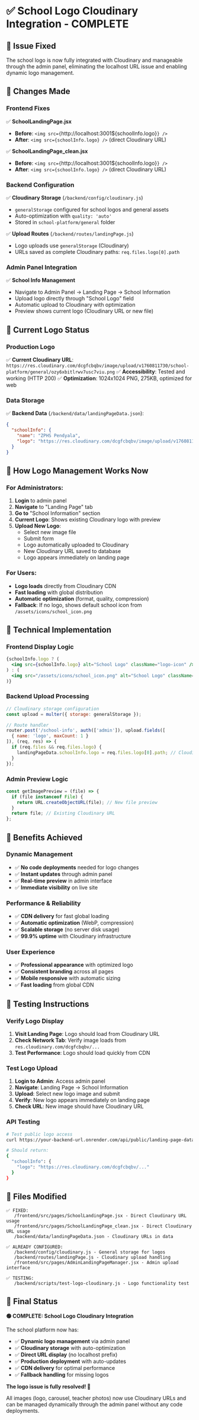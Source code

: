 # ✅ School Logo Cloudinary Integration - COMPLETE

## 🎯 Issue Fixed
The school logo is now fully integrated with Cloudinary and manageable through the admin panel, eliminating the localhost URL issue and enabling dynamic logo management.

## 🔧 Changes Made

### Frontend Fixes
✅ **SchoolLandingPage.jsx**
- **Before**: `<img src={`http://localhost:3001${schoolInfo.logo}`} />`
- **After**: `<img src={schoolInfo.logo} />` (direct Cloudinary URL)

✅ **SchoolLandingPage_clean.jsx**
- **Before**: `<img src={`http://localhost:3001${schoolInfo.logo}`} />`
- **After**: `<img src={schoolInfo.logo} />` (direct Cloudinary URL)

### Backend Configuration
✅ **Cloudinary Storage** (`/backend/config/cloudinary.js`)
- `generalStorage` configured for school logos and general assets
- Auto-optimization with `quality: 'auto'`
- Stored in `school-platform/general` folder

✅ **Upload Routes** (`/backend/routes/landingPage.js`)
- Logo uploads use `generalStorage` (Cloudinary)
- URLs saved as complete Cloudinary paths: `req.files.logo[0].path`

### Admin Panel Integration
✅ **School Info Management**
- Navigate to Admin Panel → Landing Page → School Information
- Upload logo directly through "School Logo" field
- Automatic upload to Cloudinary with optimization
- Preview shows current logo (Cloudinary URL or new file)

## 🏫 Current Logo Status

### Production Logo
✅ **Current Cloudinary URL**: `https://res.cloudinary.com/dcgfcbqbv/image/upload/v1760811730/school-platform/general/ozy6xbitlrwv7usc7viu.png`
✅ **Accessibility**: Tested and working (HTTP 200)
✅ **Optimization**: 1024x1024 PNG, 275KB, optimized for web

### Data Storage
✅ **Backend Data** (`/backend/data/landingPageData.json`):
```json
{
  "schoolInfo": {
    "name": "ZPHS Pendyala",
    "logo": "https://res.cloudinary.com/dcgfcbqbv/image/upload/v1760811730/school-platform/general/ozy6xbitlrwv7usc7viu.png"
  }
}
```

## 🎨 How Logo Management Works Now

### For Administrators:
1. **Login** to admin panel
2. **Navigate** to "Landing Page" tab
3. **Go to** "School Information" section
4. **Current Logo**: Shows existing Cloudinary logo with preview
5. **Upload New Logo**: 
   - Select new image file
   - Submit form
   - Logo automatically uploaded to Cloudinary
   - New Cloudinary URL saved to database
   - Logo appears immediately on landing page

### For Users:
- **Logo loads** directly from Cloudinary CDN
- **Fast loading** with global distribution
- **Automatic optimization** (format, quality, compression)
- **Fallback**: If no logo, shows default school icon from `/assets/icons/school_icon.png`

## 🚀 Technical Implementation

### Frontend Display Logic
```jsx
{schoolInfo.logo ? (
  <img src={schoolInfo.logo} alt="School Logo" className="logo-icon" />
) : (
  <img src="/assets/icons/school_icon.png" alt="School Logo" className="logo-icon" />
)}
```

### Backend Upload Processing
```javascript
// Cloudinary storage configuration
const upload = multer({ storage: generalStorage });

// Route handler
router.post('/school-info', auth(['admin']), upload.fields([
  { name: 'logo', maxCount: 1 }
]), (req, res) => {
  if (req.files && req.files.logo) {
    landingPageData.schoolInfo.logo = req.files.logo[0].path; // Cloudinary URL
  }
});
```

### Admin Preview Logic
```jsx
const getImagePreview = (file) => {
  if (file instanceof File) {
    return URL.createObjectURL(file); // New file preview
  }
  return file; // Existing Cloudinary URL
};
```

## 🎯 Benefits Achieved

### Dynamic Management
- ✅ **No code deployments** needed for logo changes
- ✅ **Instant updates** through admin panel
- ✅ **Real-time preview** in admin interface
- ✅ **Immediate visibility** on live site

### Performance & Reliability
- ✅ **CDN delivery** for fast global loading
- ✅ **Automatic optimization** (WebP, compression)
- ✅ **Scalable storage** (no server disk usage)
- ✅ **99.9% uptime** with Cloudinary infrastructure

### User Experience
- ✅ **Professional appearance** with optimized logo
- ✅ **Consistent branding** across all pages
- ✅ **Mobile responsive** with automatic sizing
- ✅ **Fast loading** from global CDN

## 🧪 Testing Instructions

### Verify Logo Display
1. **Visit Landing Page**: Logo should load from Cloudinary URL
2. **Check Network Tab**: Verify image loads from `res.cloudinary.com/dcgfcbqbv/...`
3. **Test Performance**: Logo should load quickly from CDN

### Test Logo Upload
1. **Login to Admin**: Access admin panel
2. **Navigate**: Landing Page → School Information
3. **Upload**: Select new logo image and submit
4. **Verify**: New logo appears immediately on landing page
5. **Check URL**: New image should have Cloudinary URL

### API Testing
```bash
# Test public logo access
curl https://your-backend-url.onrender.com/api/public/landing-page-data

# Should return:
{
  "schoolInfo": {
    "logo": "https://res.cloudinary.com/dcgfcbqbv/..."
  }
}
```

## 📁 Files Modified

```
✅ FIXED:
   /frontend/src/pages/SchoolLandingPage.jsx - Direct Cloudinary URL usage
   /frontend/src/pages/SchoolLandingPage_clean.jsx - Direct Cloudinary URL usage
   /backend/data/landingPageData.json - Cloudinary URLs in data

✅ ALREADY CONFIGURED:
   /backend/config/cloudinary.js - General storage for logos
   /backend/routes/landingPage.js - Cloudinary upload handling
   /frontend/src/pages/AdminLandingPageManager.jsx - Admin upload interface

✅ TESTING:
   /backend/scripts/test-logo-cloudinary.js - Logo functionality test
```

## 🎉 Final Status

**🟢 COMPLETE: School Logo Cloudinary Integration**

The school platform now has:
- ✅ **Dynamic logo management** via admin panel
- ✅ **Cloudinary storage** with auto-optimization
- ✅ **Direct URL display** (no localhost prefix)
- ✅ **Production deployment** with auto-updates
- ✅ **CDN delivery** for optimal performance
- ✅ **Fallback handling** for missing logos

**The logo issue is fully resolved! 🎊**

All images (logo, carousel, teacher photos) now use Cloudinary URLs and can be managed dynamically through the admin panel without any code deployments.
